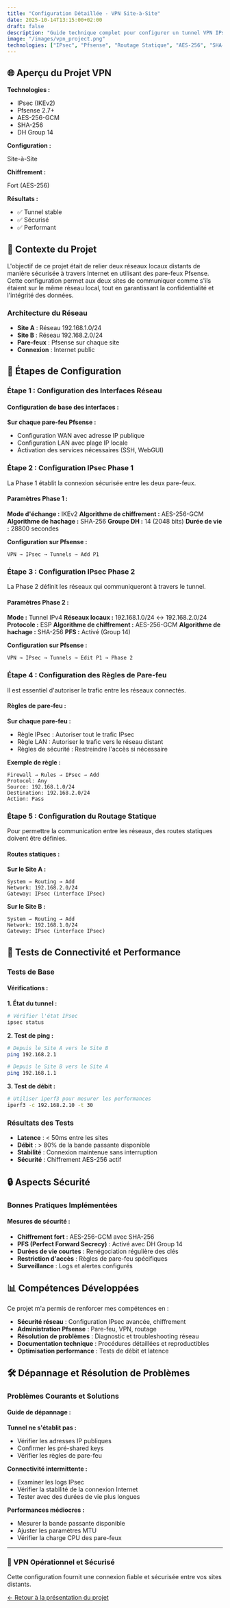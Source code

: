 ```yaml
---
title: "Configuration Détaillée - VPN Site-à-Site"
date: 2025-10-14T13:15:00+02:00
draft: false
description: "Guide technique complet pour configurer un tunnel VPN IPsec entre deux sites avec Pfsense"
image: "/images/vpn_project.png"
technologies: ["IPsec", "Pfsense", "Routage Statique", "AES-256", "SHA-256"]
---
```


<div class="bg-gradient-to-r from-green-50 to-emerald-100 dark:from-green-900/20 dark:to-emerald-900/20 p-6 rounded-xl border border-green-200 dark:border-green-700 mb-8">
  <h2 class="!text-2xl !mt-0 mb-4 text-green-700 dark:text-green-300">🌐 Aperçu du Projet VPN</h2>
  <div class="grid grid-cols-1 md:grid-cols-3 gap-4 text-sm">
    <div>
      <strong>Technologies :</strong>
      <ul class="!my-1">
        <li>IPsec (IKEv2)</li>
        <li>Pfsense 2.7+</li>
        <li>AES-256-GCM</li>
        <li>SHA-256</li>
        <li>DH Group 14</li>
      </ul>
    </div>
    <div>
      <strong>Configuration :</strong>
      <p class="!my-1">Site-à-Site</p>
      <strong>Chiffrement :</strong>
      <p class="!my-1">Fort (AES-256)</p>
    </div>
    <div>
      <strong>Résultats :</strong>
      <ul class="!my-1">
        <li>✅ Tunnel stable</li>
        <li>✅ Sécurisé</li>
        <li>✅ Performant</li>
      </ul>
    </div>
  </div>
</div>

## 🎯 Contexte du Projet

L'objectif de ce projet était de relier deux réseaux locaux distants de manière sécurisée à travers Internet en utilisant des pare-feux Pfsense. Cette configuration permet aux deux sites de communiquer comme s'ils étaient sur le même réseau local, tout en garantissant la confidentialité et l'intégrité des données.

### Architecture du Réseau
- **Site A** : Réseau 192.168.1.0/24
- **Site B** : Réseau 192.168.2.0/24
- **Pare-feux** : Pfsense sur chaque site
- **Connexion** : Internet public

## 🚀 Étapes de Configuration

### Étape 1 : Configuration des Interfaces Réseau

<div class="bg-gray-50 dark:bg-gray-800 p-4 rounded-lg my-4">
  <h4 class="!text-lg !mt-0 mb-2">Configuration de base des interfaces :</h4>

  **Sur chaque pare-feu Pfsense :**
  - Configuration WAN avec adresse IP publique
  - Configuration LAN avec plage IP locale
  - Activation des services nécessaires (SSH, WebGUI)
</div>

### Étape 2 : Configuration IPsec Phase 1

La Phase 1 établit la connexion sécurisée entre les deux pare-feux.

<div class="bg-blue-50 dark:bg-blue-900/20 p-4 rounded-lg my-4">
  <h4 class="!text-lg !mt-0 mb-2">Paramètres Phase 1 :</h4>

  **Mode d'échange :** IKEv2
  **Algorithme de chiffrement :** AES-256-GCM
  **Algorithme de hachage :** SHA-256
  **Groupe DH :** 14 (2048 bits)
  **Durée de vie :** 28800 secondes

  **Configuration sur Pfsense :**
  ```
  VPN → IPsec → Tunnels → Add P1
  ```
</div>

### Étape 3 : Configuration IPsec Phase 2

La Phase 2 définit les réseaux qui communiqueront à travers le tunnel.

<div class="bg-purple-50 dark:bg-purple-900/20 p-4 rounded-lg my-4">
  <h4 class="!text-lg !mt-0 mb-2">Paramètres Phase 2 :</h4>

  **Mode :** Tunnel IPv4
  **Réseaux locaux :** 192.168.1.0/24 ↔ 192.168.2.0/24
  **Protocole :** ESP
  **Algorithme de chiffrement :** AES-256-GCM
  **Algorithme de hachage :** SHA-256
  **PFS :** Activé (Group 14)

  **Configuration sur Pfsense :**
  ```
  VPN → IPsec → Tunnels → Edit P1 → Phase 2
  ```
</div>

### Étape 4 : Configuration des Règles de Pare-feu

Il est essentiel d'autoriser le trafic entre les réseaux connectés.

<div class="bg-orange-50 dark:bg-orange-900/20 p-4 rounded-lg my-4">
  <h4 class="!text-lg !mt-0 mb-2">Règles de pare-feu :</h4>

  **Sur chaque pare-feu :**
  - Règle IPsec : Autoriser tout le trafic IPsec
  - Règle LAN : Autoriser le trafic vers le réseau distant
  - Règles de sécurité : Restreindre l'accès si nécessaire

  **Exemple de règle :**
  ```
  Firewall → Rules → IPsec → Add
  Protocol: Any
  Source: 192.168.1.0/24
  Destination: 192.168.2.0/24
  Action: Pass
  ```
</div>

### Étape 5 : Configuration du Routage Statique

Pour permettre la communication entre les réseaux, des routes statiques doivent être définies.

<div class="bg-red-50 dark:bg-red-900/20 p-4 rounded-lg my-4">
  <h4 class="!text-lg !mt-0 mb-2">Routes statiques :</h4>

  **Sur le Site A :**
  ```
  System → Routing → Add
  Network: 192.168.2.0/24
  Gateway: IPsec (interface IPsec)
  ```

  **Sur le Site B :**
  ```
  System → Routing → Add
  Network: 192.168.1.0/24
  Gateway: IPsec (interface IPsec)
  ```
</div>

## 🧪 Tests de Connectivité et Performance

### Tests de Base

<div class="bg-green-50 dark:bg-green-900/20 p-4 rounded-lg my-4">
  <h4 class="!text-lg !mt-0 mb-2">Vérifications :</h4>

  **1. État du tunnel :**
  ```bash
  # Vérifier l'état IPsec
  ipsec status
  ```

  **2. Test de ping :**
  ```bash
  # Depuis le Site A vers le Site B
  ping 192.168.2.1

  # Depuis le Site B vers le Site A
  ping 192.168.1.1
  ```

  **3. Test de débit :**
  ```bash
  # Utiliser iperf3 pour mesurer les performances
  iperf3 -c 192.168.2.10 -t 30
  ```
</div>

### Résultats des Tests

- **Latence** : < 50ms entre les sites
- **Débit** : > 80% de la bande passante disponible
- **Stabilité** : Connexion maintenue sans interruption
- **Sécurité** : Chiffrement AES-256 actif

## 🔒 Aspects Sécurité

### Bonnes Pratiques Implémentées

<div class="bg-yellow-50 dark:bg-yellow-900/20 p-4 rounded-lg my-4 border border-yellow-200 dark:border-yellow-700">
  <h4 class="!text-lg !mt-0 mb-2 text-yellow-700 dark:text-yellow-300">Mesures de sécurité :</h4>

  - **Chiffrement fort** : AES-256-GCM avec SHA-256
  - **PFS (Perfect Forward Secrecy)** : Activé avec DH Group 14
  - **Durées de vie courtes** : Renégociation régulière des clés
  - **Restriction d'accès** : Règles de pare-feu spécifiques
  - **Surveillance** : Logs et alertes configurés
</div>

## 📊 Compétences Développées

Ce projet m'a permis de renforcer mes compétences en :

- **Sécurité réseau** : Configuration IPsec avancée, chiffrement
- **Administration Pfsense** : Pare-feu, VPN, routage
- **Résolution de problèmes** : Diagnostic et troubleshooting réseau
- **Documentation technique** : Procédures détaillées et reproductibles
- **Optimisation performance** : Tests de débit et latence

## 🛠️ Dépannage et Résolution de Problèmes

### Problèmes Courants et Solutions

<div class="bg-gray-100 dark:bg-gray-700 p-4 rounded-lg my-4">
  <h4 class="!text-lg !mt-0 mb-2">Guide de dépannage :</h4>

  **Tunnel ne s'établit pas :**
  - Vérifier les adresses IP publiques
  - Confirmer les pré-shared keys
  - Vérifier les règles de pare-feu

  **Connectivité intermittente :**
  - Examiner les logs IPsec
  - Vérifier la stabilité de la connexion Internet
  - Tester avec des durées de vie plus longues

  **Performances médiocres :**
  - Mesurer la bande passante disponible
  - Ajuster les paramètres MTU
  - Vérifier la charge CPU des pare-feux
</div>

---

<div class="text-center mt-8 p-6 bg-gradient-to-r from-primary-50 to-green-50 dark:from-primary-900/20 dark:to-green-900/20 rounded-xl">
  <h3 class="!text-xl !mt-0 mb-4">🔐 VPN Opérationnel et Sécurisé</h3>
  <p class="!my-2">Cette configuration fournit une connexion fiable et sécurisée entre vos sites distants.</p>
  <a href="/projets/mise-en-place-vpn/" class="px-6 py-3 rounded-lg bg-primary-500 text-white font-semibold hover:bg-primary-600 transition-colors inline-block mt-4">
    ← Retour à la présentation du projet
  </a>
</div>
